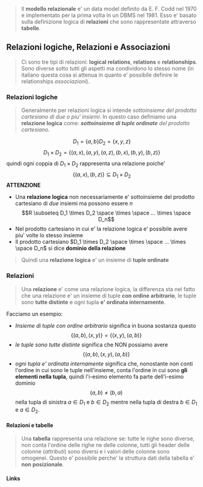 >Il **modello relazionale** e' un data model definito da E. F. Codd nel 1970 e implementato per la prima volta in un DBMS nel 1981. Esso e' basato sulla definizione logica di **relazioni** che sono rappresentate attraverso **tabelle**.

## Relazioni logiche, Relazioni e Associazioni
>Ci sono tre tipi di relazioni: **logical relations**, **relations** e **relationships**. Sono diverse sotto tutti gli aspetti ma condividono lo stesso nome (in italiano questa cosa si attenua in quanto e' possibile definire le relationships *associazioni*).

### Relazioni logiche
>Generalmente per relazioni logica si intende *sottoinsieme del prodotto cartesiano di due o piu' insiemi*. In questo caso definiamo una **relazione logica** come: 
>				***sottoinsieme di tuple ordinate*** *del prodotto cartesiano.*

$$D_1=\left\lbrace a,b\right\rbrace D_2=\left\lbrace x,y,z\right\rbrace$$
$$	D_1\times D_2=\left\lbrace\left(a,x\right),\left(a,y\right),\left(a,z\right),\left(b,x\right),\left(b,y\right),\left(b,z\right)\right\rbrace$$
quindi ogni coppia di $D_1\times D_2$ rappresenta una relazione poiche'
$$\lbrace{(a, x), (b, z)\rbrace} \subseteq D_1\times D_2$$
**ATTENZIONE**
- Una **relazione logica** non necessariamente e' sottoinsieme del prodotto cartesiano di *due* insiemi ma possono essere $n$
$$R \subseteq D_1 \times D_2 \space \times \space ... \times \space D_n$$
- Nel prodotto cartesiano in cui e' la relazione logica e' possibile avere piu' volte lo stesso insieme
- Il prodotto cartesiano $D_1 \times D_2 \space \times \space ... \times \space D_n$ si dice **dominio della relazione**

>Quindi una **relazione logica** e' un insieme di **tuple ordinate**

### Relazioni
>Una **relazione** e' come una relazione logica, la differenza sta nel fatto che una relazione e' un insieme di tuple **con ordine arbitrario**, le tuple sono **tutte distinte** e ogni tupla **e' ordinata internamente**.

Facciamo un esempio:
- *Insieme di tuple con ordine arbitrario* significa in buona sostanza questo
$$\lbrace{(a,b), (x,y)}\rbrace = \lbrace{(x, y), (a,b)}\rbrace$$
- *le tuple sono tutte distinte* significa che NON possiamo avere
$$\lbrace{(a,b), (x,y), (a,b)}\rbrace$$
- *ogni tupla e' ordinata internamente* significa che, nonostante non conti l'ordine in cui sono le tuple nell'insieme, conta l'ordine in cui sono **gli elementi nella tupla**, quindi l'i-esimo elemento fa parte dell'i-esimo dominio
$$(a,b) \neq (b,a)$$
nella tupla di sinistra $a \in D_1$ e $b \in D_2$ mentre nella tupla di destra $b \in D_1$ e $a \in D_2$.


#### Relazioni e tabelle
>Una **tabella** rappresenta una relazione se: tutte le righe sono diverse, non conta l'ordine delle righe ne delle colonne, tutti gli header delle colonne (*attributi*) sono diversi e i valori delle colonne sono omogenei. Questo e' possibile perche' la struttura dati della tabella e' **non posizionale**.

#### Links

